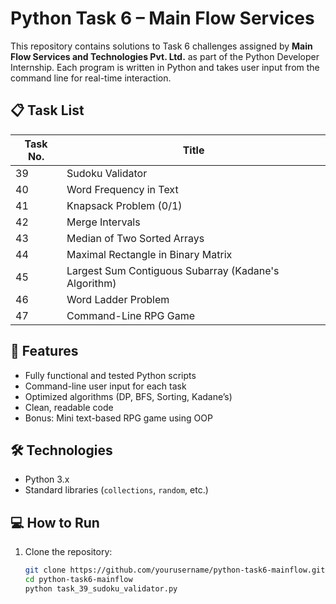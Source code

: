 # Python Task 6 – Main Flow Services

This repository contains solutions to Task 6 challenges assigned by **Main Flow Services and Technologies Pvt. Ltd.** as part of the Python Developer Internship. Each program is written in Python and takes user input from the command line for real-time interaction.

## 📋 Task List

| Task No. | Title |
|----------|-------|
| 39 | Sudoku Validator |
| 40 | Word Frequency in Text |
| 41 | Knapsack Problem (0/1) |
| 42 | Merge Intervals |
| 43 | Median of Two Sorted Arrays |
| 44 | Maximal Rectangle in Binary Matrix |
| 45 | Largest Sum Contiguous Subarray (Kadane's Algorithm) |
| 46 | Word Ladder Problem |
| 47 | Command-Line RPG Game |

## 📌 Features

- Fully functional and tested Python scripts
- Command-line user input for each task
- Optimized algorithms (DP, BFS, Sorting, Kadane’s)
- Clean, readable code
- Bonus: Mini text-based RPG game using OOP

## 🛠️ Technologies

- Python 3.x
- Standard libraries (`collections`, `random`, etc.)

## 💻 How to Run

1. Clone the repository:
   ```bash
   git clone https://github.com/yourusername/python-task6-mainflow.git
   cd python-task6-mainflow
   python task_39_sudoku_validator.py
